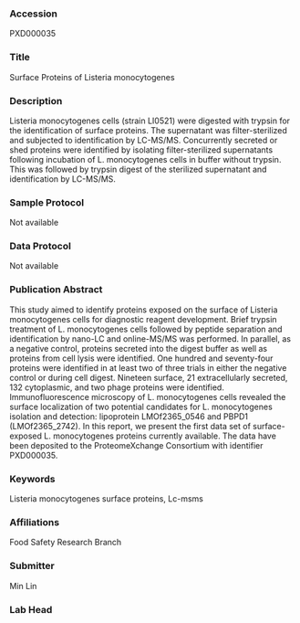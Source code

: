 ### Accession
PXD000035

### Title
Surface Proteins of Listeria monocytogenes

### Description
Listeria monocytogenes cells (strain LI0521) were digested with trypsin for the identification of surface proteins. The supernatant was filter-sterilized and subjected to identification by LC-MS/MS. Concurrently secreted or shed proteins were identified by isolating filter-sterilized supernatants following incubation of L. monocytogenes cells in buffer without trypsin. This was followed by trypsin digest of the sterilized supernatant and identification by LC-MS/MS.

### Sample Protocol
Not available

### Data Protocol
Not available

### Publication Abstract
This study aimed to identify proteins exposed on the surface of Listeria monocytogenes cells for diagnostic reagent development. Brief trypsin treatment of L. monocytogenes cells followed by peptide separation and identification by nano-LC and online-MS/MS was performed. In parallel, as a negative control, proteins secreted into the digest buffer as well as proteins from cell lysis were identified. One hundred and seventy-four proteins were identified in at least two of three trials in either the negative control or during cell digest. Nineteen surface, 21 extracellularly secreted, 132 cytoplasmic, and two phage proteins were identified. Immunofluorescence microscopy of L. monocytogenes cells revealed the surface localization of two potential candidates for L. monocytogenes isolation and detection: lipoprotein LMOf2365_0546 and PBPD1 (LMOf2365_2742). In this report, we present the first data set of surface-exposed L. monocytogenes proteins currently available. The data have been deposited to the ProteomeXchange Consortium with identifier PXD000035.

### Keywords
Listeria monocytogenes surface proteins, Lc-msms

### Affiliations
Food Safety Research Branch

### Submitter
Min Lin

### Lab Head



